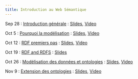 ```yaml
---
title: Introduction au Web Sémantique
---
```


Sep 28
: [Introduction générale](../modules/week1-introduction-générale)
  : [Slides](../slides/KR1.pdf), [Video](https://mediaserver.unige.ch/play/155387)

Oct 5
: [Pourquoi la modélisation](../modules/week2-pourquoi-la-modélisation)
  : [Slides](../slides/KR2.pdf), [Video](https://mediaserver.unige.ch/play/156498)

Oct 12
: [RDF premiers pas](../modules/week3-rdf-premiers-pas)
  : [Slides](../slides/KR3.pdf), [Video](https://mediaserver.unige.ch/play/157420)

Oct 19
: [RDF and RDFS](../modules/week4-rdf-and-rdfs)
  : [Slides](../slides/KR4.pdf)

Oct 26
: [Modélisation des données et ontologies](../modules/week5-data-and-ontologies)
  : [Slides](../slides/KR5.pdf), [Video](https://mediaserver.unige.ch/play/159503)

Nov 9
: [Extension des ontologies](#)
  : [Slides](#), [Video](#)


